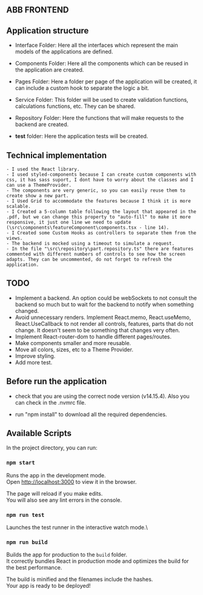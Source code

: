 ## ABB FRONTEND

## Application structure

* Interface Folder: Here all the interfaces which represent the main models of the applications are defined.

* Components Folder: Here all the components which can be reused in the application are created.

* Pages Folder: Here a folder per page of the application will be created, it can include a custom hook to separate the logic a bit.

* Service Folder: This folder will be used to create validation functions, calculations functions, etc. They can be shared.

* Repository Folder: Here the functions that will make requests to the backend are created.

* __test__ folder: Here the application tests will be created.


## Technical implementation

	- I used the React library.
	- I used styled-components because I can create custom components with css, it has sass suport, I dont have to worry about the classes and I can use a ThemeProvider.
	- The components are very generic, so you can easily reuse them to create show a new part.
	- I Used Grid to accommodate the features because I think it is more scalable.
	- I Created a 5-column table following the layout that appeared in the .pdf, but we can change this property to "auto-fill" to make it more responsive, it just one line we need to update (\src\components\featureComponent\components.tsx - line 14).
	- I Created some Custom Hooks as controllers to separate them from the views.
	- The backend is mocked using a timeout to simulate a request.
	- In the file "\src\repository\part.repository.ts" there are features commented with different numbers of controls to see how the screen adapts. They can be uncommented, do not forget to refresh the application.

## TODO

- Implement a backend. An option could be webSockets to not consult the backend so much but to wait for the backend to notify when something changed.
- Avoid unnecessary renders. Implement React.memo, React.useMemo, React.UseCallback to not render all controls, features, parts that do not change. It doesn't seem to be 			something that changes very often.
- Implement React-router-dom to handle different pages/routes.
- Make components smaller and more reusable.
- Move all colors, sizes, etc to a Theme Provider.
- Improve styling.
- Add more test.

## Before run the application

- check that you are using the correct node version (v14.15.4). Also you can check in the .nvmrc file.

- run "npm install" to download all the required dependencies.

## Available Scripts

In the project directory, you can run:

### `npm start`

Runs the app in the development mode.\
Open [http://localhost:3000](http://localhost:3000) to view it in the browser.

The page will reload if you make edits.\
You will also see any lint errors in the console.

### `npm run test`

Launches the test runner in the interactive watch mode.\


### `npm run build`

Builds the app for production to the `build` folder.\
It correctly bundles React in production mode and optimizes the build for the best performance.

The build is minified and the filenames include the hashes.\
Your app is ready to be deployed!
